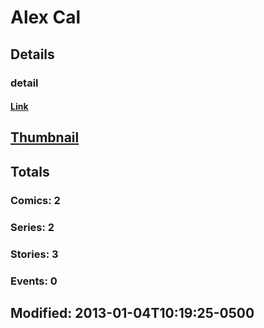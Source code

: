 # Alex  Cal 
## Details
### detail
#### [Link](http://marvel.com/comics/creators/8002/alex_cal?utm_campaign=apiRef&utm_source=225578a89fc76f3d20fbffda5d17a88d)
## [Thumbnail](http://i.annihil.us/u/prod/marvel/i/mg/b/40/image_not_available.jpg)
## Totals
### Comics: 2
### Series: 2
### Stories: 3
### Events: 0
## Modified: 2013-01-04T10:19:25-0500